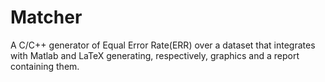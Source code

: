 # Matcher
A C/C++ generator of Equal Error Rate(ERR) over a dataset that integrates with Matlab and LaTeX generating, respectively, graphics and a report containing them.
